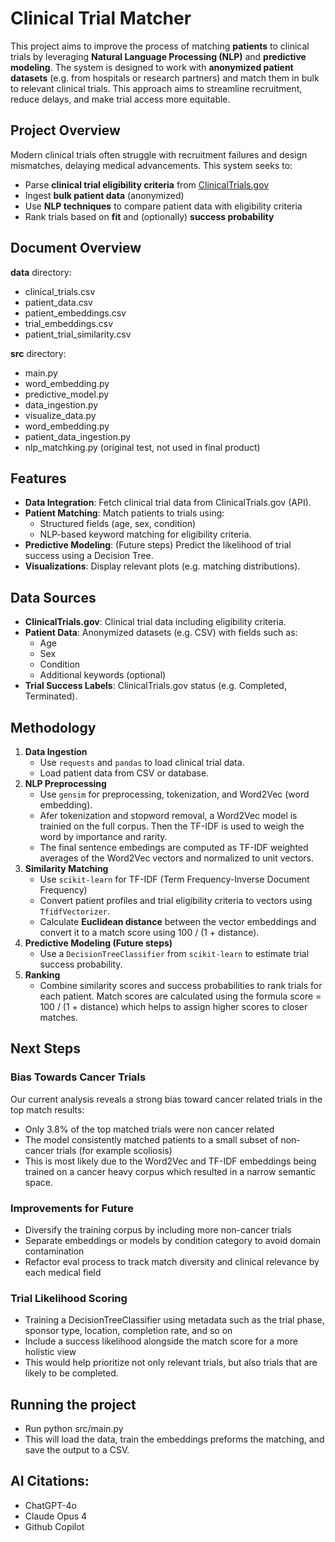 # Clinical Trial Matcher

This project aims to improve the process of matching **patients** to clinical trials by leveraging **Natural Language Processing (NLP)** and **predictive modeling**. The system is designed to work with **anonymized patient datasets** (e.g. from hospitals or research partners) and match them in bulk to relevant clinical trials. This approach aims to streamline recruitment, reduce delays, and make trial access more equitable.

## Project Overview

Modern clinical trials often struggle with recruitment failures and design mismatches, delaying medical advancements. This system seeks to:

- Parse **clinical trial eligibility criteria** from [ClinicalTrials.gov](https://clinicaltrials.gov/)
- Ingest **bulk patient data** (anonymized)
- Use **NLP techniques** to compare patient data with eligibility criteria
- Rank trials based on **fit** and (optionally) **success probability**

## Document Overview
**data** directory:
  - clinical_trials.csv
  - patient_data.csv
  - patient_embeddings.csv
  - trial_embeddings.csv
  - patient_trial_similarity.csv

**src** directory:
- main.py
- word_embedding.py
- predictive_model.py
- data_ingestion.py
- visualize_data.py
- word_embedding.py
- patient_data_ingestion.py
- nlp_matchking.py (original test, not used in final product)

## Features

- **Data Integration**: Fetch clinical trial data from ClinicalTrials.gov (API).
- **Patient Matching**: Match patients to trials using:
  - Structured fields (age, sex, condition)
  - NLP-based keyword matching for eligibility criteria.
- **Predictive Modeling**: (Future steps) Predict the likelihood of trial success using a Decision Tree. 
- **Visualizations**: Display relevant plots (e.g. matching distributions).

## Data Sources

- **ClinicalTrials.gov**: Clinical trial data including eligibility criteria.
- **Patient Data**: Anonymized datasets (e.g. CSV) with fields such as:
  - Age
  - Sex
  - Condition
  - Additional keywords (optional)
- **Trial Success Labels**: ClinicalTrials.gov status (e.g. Completed, Terminated).

## Methodology

1. **Data Ingestion**
   - Use `requests` and `pandas` to load clinical trial data.
   - Load patient data from CSV or database.
2. **NLP Preprocessing**
   - Use `gensim` for preprocessing, tokenization, and Word2Vec (word embedding).
   - Afer tokenization and stopword removal, a Word2Vec model is trainied on the full corpus. Then the TF-IDF is used to weigh the word by importance and rarity.
   - The final sentence embedings are computed as TF-IDF weighted averages of the Word2Vec vectors and normalized to unit vectors. 
3. **Similarity Matching**
   - Use `scikit-learn` for TF-IDF (Term Frequency-Inverse Document Frequency)
   - Convert patient profiles and trial eligibility criteria to vectors using `TfidfVectorizer`.
   - Calculate **Euclidean distance** between the vector embeddings and convert it to a match score using 100 / (1 + distance).
4. **Predictive Modeling (Future steps)**
   - Use a `DecisionTreeClassifier` from `scikit-learn` to estimate trial success probability.
5. **Ranking**
   - Combine similarity scores and success probabilities to rank trials for each patient. Match scores are calculated using the formula score = 100 / (1 + distance) which helps to assign higher scores to closer matches.

## Next Steps

### Bias Towards Cancer Trials
Our current analysis reveals a strong bias toward cancer related trials in the top match results:
- Only 3.8% of the top matched trials were non cancer related
- The model consistently matched patients to a small subset of non-cancer trials (for example scoliosis)
- This is most likely due to the Word2Vec and TF-IDF embeddings being trained on a cancer heavy corpus which resulted in a narrow semantic space.

### Improvements for Future
- Diversify the training corpus by including more non-cancer trials
- Separate embeddings or models by condition category to avoid domain contamination
- Refactor eval process to track match diversity and clinical relevance by each medical field

### Trial Likelihood Scoring 
- Training a DecisionTreeClassifier using metadata such as the trial phase, sponsor type, location, completion rate, and so on
- Include a success likelihood alongside the match score for a more holistic view
- This would help prioritize not only relevant trials, but also trials that are likely to be completed.

## Running the project
- Run python src/main.py
- This will load the data, train the embeddings preforms the matching, and save the output to a CSV.

## AI Citations:
- ChatGPT-4o
- Claude Opus 4
- Github Copilot

